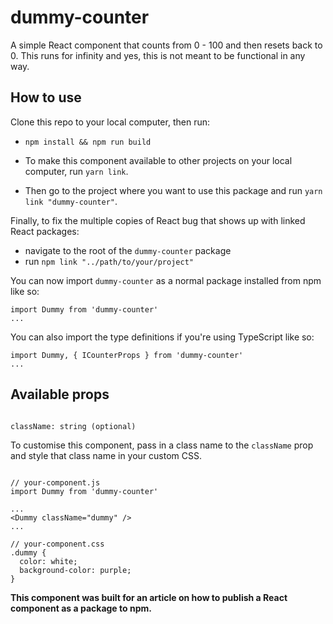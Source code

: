 # dummy-counter

A simple React component that counts from 0 - 100 and then resets back to 0. This runs for infinity and yes, this is not meant to be functional in any way.

## How to use

Clone this repo to your local computer, then run:

-   `npm install && npm run build`

-   To make this component available to other projects on your local computer, run `yarn link`.
-   Then go to the project where you want to use this package and run `yarn link "dummy-counter"`.

Finally, to fix the multiple copies of React bug that shows up with linked React packages:

-   navigate to the root of the `dummy-counter` package
-   run `npm link "../path/to/your/project"`

You can now import `dummy-counter` as a normal package installed from npm like so:

```
import Dummy from 'dummy-counter'
...
```

You can also import the type definitions if you're using TypeScript like so:

```
import Dummy, { ICounterProps } from 'dummy-counter'
...
```

## Available props

```

className: string (optional)

```

To customise this component, pass in a class name to the `className` prop and style that class name in your custom CSS.

```

// your-component.js
import Dummy from 'dummy-counter'

...
<Dummy className="dummy" />
...

// your-component.css
.dummy {
  color: white;
  background-color: purple;
}

```

**This component was built for an article on how to publish a React component as a package to npm.**
